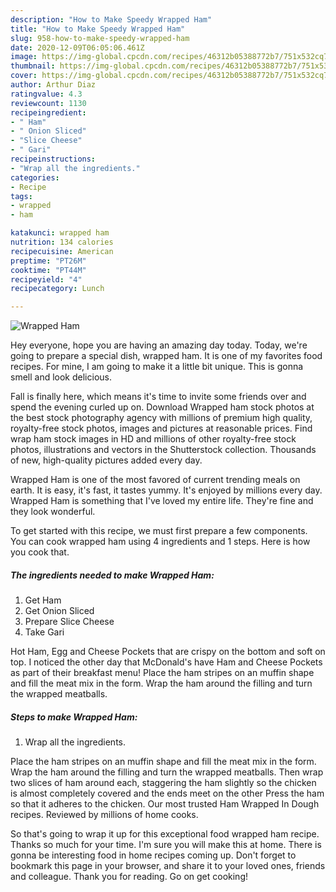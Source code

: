 ```yaml
---
description: "How to Make Speedy Wrapped Ham"
title: "How to Make Speedy Wrapped Ham"
slug: 958-how-to-make-speedy-wrapped-ham
date: 2020-12-09T06:05:06.461Z
image: https://img-global.cpcdn.com/recipes/46312b05388772b7/751x532cq70/wrapped-ham-recipe-main-photo.jpg
thumbnail: https://img-global.cpcdn.com/recipes/46312b05388772b7/751x532cq70/wrapped-ham-recipe-main-photo.jpg
cover: https://img-global.cpcdn.com/recipes/46312b05388772b7/751x532cq70/wrapped-ham-recipe-main-photo.jpg
author: Arthur Diaz
ratingvalue: 4.3
reviewcount: 1130
recipeingredient:
- " Ham"
- " Onion Sliced"
- "Slice Cheese"
- " Gari"
recipeinstructions:
- "Wrap all the ingredients."
categories:
- Recipe
tags:
- wrapped
- ham

katakunci: wrapped ham 
nutrition: 134 calories
recipecuisine: American
preptime: "PT26M"
cooktime: "PT44M"
recipeyield: "4"
recipecategory: Lunch

---
```



![Wrapped Ham](https://img-global.cpcdn.com/recipes/46312b05388772b7/751x532cq70/wrapped-ham-recipe-main-photo.jpg)

Hey everyone, hope you are having an amazing day today. Today, we're going to prepare a special dish, wrapped ham. It is one of my favorites food recipes. For mine, I am going to make it a little bit unique. This is gonna smell and look delicious.

Fall is finally here, which means it&#39;s time to invite some friends over and spend the evening curled up on. Download Wrapped ham stock photos at the best stock photography agency with millions of premium high quality, royalty-free stock photos, images and pictures at reasonable prices. Find wrap ham stock images in HD and millions of other royalty-free stock photos, illustrations and vectors in the Shutterstock collection. Thousands of new, high-quality pictures added every day.

Wrapped Ham is one of the most favored of current trending meals on earth. It is easy, it's fast, it tastes yummy. It's enjoyed by millions every day. Wrapped Ham is something that I've loved my entire life. They're fine and they look wonderful.


To get started with this recipe, we must first prepare a few components. You can cook wrapped ham using 4 ingredients and 1 steps. Here is how you cook that.

<!--inarticleads1-->

##### The ingredients needed to make Wrapped Ham:

1. Get  Ham
1. Get  Onion Sliced
1. Prepare Slice Cheese
1. Take  Gari


Hot Ham, Egg and Cheese Pockets that are crispy on the bottom and soft on top. I noticed the other day that McDonald&#39;s have Ham and Cheese Pockets as part of their breakfast menu! Place the ham stripes on an muffin shape and fill the meat mix in the form. Wrap the ham around the filling and turn the wrapped meatballs. 

<!--inarticleads2-->

##### Steps to make Wrapped Ham:

1. Wrap all the ingredients.


Place the ham stripes on an muffin shape and fill the meat mix in the form. Wrap the ham around the filling and turn the wrapped meatballs. Then wrap two slices of ham around each, staggering the ham slightly so the chicken is almost completely covered and the ends meet on the other Press the ham so that it adheres to the chicken. Our most trusted Ham Wrapped In Dough recipes. Reviewed by millions of home cooks. 

So that's going to wrap it up for this exceptional food wrapped ham recipe. Thanks so much for your time. I'm sure you will make this at home. There is gonna be interesting food in home recipes coming up. Don't forget to bookmark this page in your browser, and share it to your loved ones, friends and colleague. Thank you for reading. Go on get cooking!

